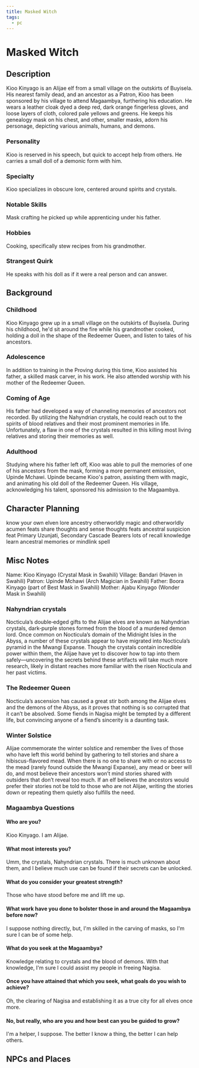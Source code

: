 ```yaml
---
title: Masked Witch
tags:
  - pc
---
```

# Masked Witch

## Description
Kioo Kinyago is an Alijae elf from a small village on the outskirts of Buyisela.
His nearest family dead, and an ancestor as a Patron, Kioo has been sponsored by his village to attend Magaambya, furthering his education.
He wears a leather cloak dyed a deep red, dark orange fingerless gloves, and loose layers of cloth, colored pale yellows and greens. He keeps his genealogy mask on his chest, and other, smaller masks, adorn his personage, depicting various animals, humans, and demons.
### Personality
Kioo is reserved in his speech, but quick to accept help from others. 
He carries a small doll of a demonic form with him.
### Specialty
Kioo specializes in obscure lore, centered around spirits and crystals.
### Notable Skills
Mask crafting he picked up while apprenticing under his father.
### Hobbies
Cooking, specifically stew recipes from his grandmother.
### Strangest Quirk
He speaks with his doll as if it were a real person and can answer.
## Background
### Childhood
Kioo Kinyago grew up in a small village on the outskirts of Buyisela. During his childhood, he'd sit around the fire while his grandmother cooked, holding a doll in the shape of the Redeemer Queen, and listen to tales of his ancestors.
### Adolescence
In addition to training in the Proving during this time, Kioo assisted his father, a skilled mask carver, in his work. He also attended worship with his mother of the Redeemer Queen.
### Coming of Age
His father had developed a way of channeling memories of ancestors not recorded. By utilizing the Nahyndrian crystals, he could reach out to the spirits of blood relatives and their most prominent memories in life. Unfortunately, a flaw in one of the crystals resulted in this killing most living relatives and storing their memories as well.
### Adulthood
Studying where his father left off, Kioo was able to pull the memories of one of his ancestors from the mask, forming a more permanent emission, Upinde Mchawi. Upinde became Kioo's patron, assisting them with magic, and animating his old doll of the Redeemer Queen. His village, acknowledging his talent, sponsored his admission to the Magaambya.
## Character Planning
know your own
elven lore ancestry
otherworldly magic and otherworldly acumen feats
share thoughts and sense thoughts feats
ancestral suspicion feat
Primary Uzunjati, Secondary Cascade Bearers
lots of recall knowledge
learn ancestral memories or mindlink spell
## Misc Notes
Name: Kioo Kinyago (Crystal Mask in Swahili)
Village: Bandari (Haven in Swahili)
Patron: Upinde Mchawi (Arch Magician in Swahili)
Father: Boora Kinyago (part of Best Mask in Swahili)
Mother: Ajabu Kinyago (Wonder Mask in Swahili)
### Nahyndrian crystals
Nocticula’s double‑edged gifts to the Alijae elves are known as Nahyndrian crystals,  dark‑purple stones formed from the blood of a murdered demon lord. Once common on Nocticula’s domain of the Midnight Isles in the Abyss, a number of these crystals appear to have migrated into Nocticula’s pyramid in the Mwangi Expanse. Though the crystals contain incredible power within them, the Alijae have yet to discover how to tap into them safely—uncovering the secrets behind these artifacts will take much more research, likely in distant reaches more familiar with the risen Nocticula and her past victims.
### The Redeemer Queen
Nocticula’s ascension has caused a great stir both among the Alijae elves and the demons of the Abyss, as it proves that nothing is so corrupted that it can’t be absolved. Some fiends in Nagisa might be tempted by a different life, but convincing anyone of a fiend’s sincerity is a daunting task.
### Winter Solstice
Alijae commemorate the winter solstice and remember the lives of those who have left this world behind by gathering to tell stories and share a hibiscus-flavored mead. When there is no one to share with or no access to the mead (rarely found outside the Mwangi Expanse), any mead or beer will do, and most believe their ancestors won’t mind stories shared with
outsiders that don’t reveal too much. If an elf believes the ancestors would prefer their stories not be told to those who are not Alijae, writing the stories down or repeating them quietly also fulfills the need.
### Magaambya Questions
#### Who are you?
Kioo Kinyago. I am Alijae.
#### What most interests you?
Umm, the crystals, Nahyndrian crystals. There is much unknown about them, and I believe much use can be found if their secrets can be unlocked.
#### What do you consider your greatest strength?
Those who have stood before me and lift me up.
#### What work have you done to bolster those in and around the Magaambya before now?
I suppose nothing directly, but, I'm skilled in the carving of masks, so I'm sure I can be of some help.
#### What do you seek at the Magaambya?
Knowledge relating to crystals and the blood of demons. With that knowledge, I'm sure I could assist my people in freeing Nagisa.
#### Once you have attained that which you seek, what goals do you wish to achieve?
Oh, the clearing of Nagisa and establishing it as a true city for all elves once more.
#### No, but really, who are you and how best can you be guided to grow?
I'm a helper, I suppose. The better I know a thing, the better I can help others.

## NPCs and Places

